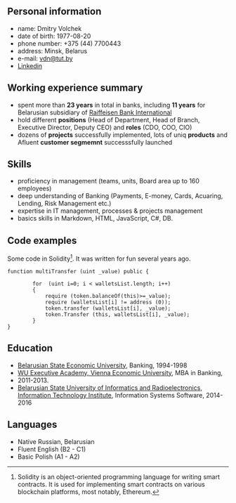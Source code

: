 ## Personal information

* name: Dmitry Volchek
* date of birth: 1977-08-20
* phone number: +375 (44) 7700443 
* address: Minsk, Belarus
* e-mail: vdn@tut.by
* [Linkedin](https://www.linkedin.com/in/дмитрий-волчек-317bb551)

## Working experience summary

* spent more than __23 years__ in total in banks, including __11 years__ for Belarusian subsidiary of [Raiffeisen Bank International](https://www.rbinternational.com/en/homepage.html)
* hold different __positions__ (Head of Department, Head of Branch, Executive Director, Deputy CEO) and __roles__ (CDO, COO, CIO)
* dozens of __projects__ successfully implemented, lots of uniq __products__ and Afluent __customer segmemnt__ successsfully launched  

## Skills

* proficiency  in management (teams, units, Boаrd area up to 160 employees)
* deep understanding of Banking (Payments, E-money, Cards, Acuaring, Lending, Risk Management etc.)
* expertise in IT management, processes & projects management
* basics skills in Markdown, HTML, JavaScript, C#, DB.    

## Code examples

Some code in Solidity[^1]. It was written for fun several years ago.     
```
function multiTransfer (uint _value) public {

        for  (uint i=0; i < walletsList.length; i++)
        {
            require (token.balanceOf(this)>=_value);
            require (walletsList[i] != address (0));
            token.transfer (walletsList[i], _value);
            token.Transfer (this, walletsList[i], _value);
        }
}
```
## Education

* [Belarusian State Economic University](http://bseu.by/english/), Banking, 1994-1998
* [WU Executive Academy, Vienna Economic University](https://executiveacademy.at/en/university), MBA in Banking,
* 2011-2013.
* [Belarusian State University of Informatics and Radioelectronics, Information
Technology Institute](https://iti.bsuir.by), Information Systems Software, 2014-2016

## Languages

* Native Russian, Belarusian
* Fluent English (B2 - C1)
* Basic Polish (A1 - A2)

[^1]:Solidity is an object-oriented programming language for writing smart contracts. It is used for implementing smart contracts on various blockchain platforms, most notably, Ethereum.